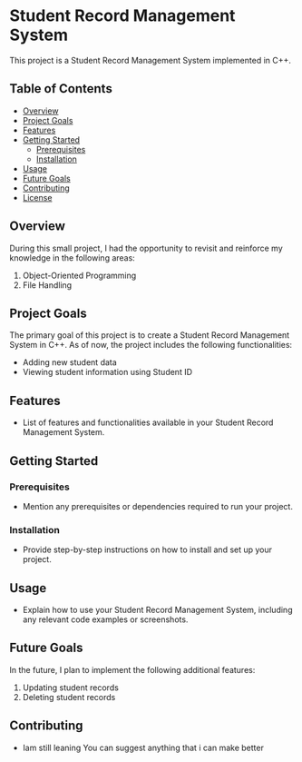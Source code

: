 # Student Record Management System

This project is a Student Record Management System implemented in C++.

## Table of Contents

- [Overview](#overview)
- [Project Goals](#project-goals)
- [Features](#features)
- [Getting Started](#getting-started)
  - [Prerequisites](#prerequisites)
  - [Installation](#installation)
- [Usage](#usage)
- [Future Goals](#future-goals)
- [Contributing](#contributing)
- [License](#license)

## Overview

During this small project, I had the opportunity to revisit and reinforce my knowledge in the following areas:

1. Object-Oriented Programming
2. File Handling

## Project Goals

The primary goal of this project is to create a Student Record Management System in C++. As of now, the project includes the following functionalities:

- Adding new student data
- Viewing student information using Student ID

## Features

- List of features and functionalities available in your Student Record Management System.

## Getting Started

### Prerequisites

- Mention any prerequisites or dependencies required to run your project.

### Installation

- Provide step-by-step instructions on how to install and set up your project.

## Usage

- Explain how to use your Student Record Management System, including any relevant code examples or screenshots.

## Future Goals

In the future, I plan to implement the following additional features:

1. Updating student records
2. Deleting student records

## Contributing

- Iam still leaning You can suggest anything that i can make better



